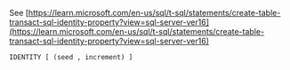 See [https://learn.microsoft.com/en-us/sql/t-sql/statements/create-table-transact-sql-identity-property?view=sql-server-ver16](https://learn.microsoft.com/en-us/sql/t-sql/statements/create-table-transact-sql-identity-property?view=sql-server-ver16)
```
IDENTITY [ (seed , increment) ]
```
